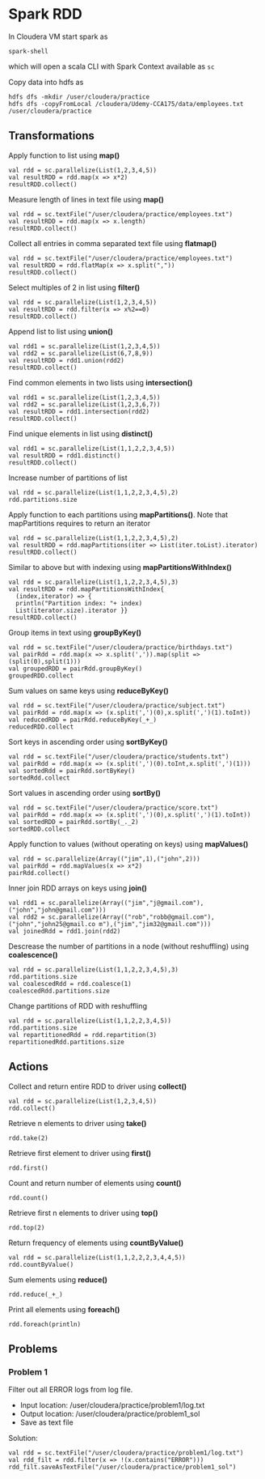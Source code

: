 # Spark RDD

In Cloudera VM start spark as
```
spark-shell
```
which will open a scala CLI with Spark Context available as `sc`

Copy data into hdfs as
```
hdfs dfs -mkdir /user/cloudera/practice
hdfs dfs -copyFromLocal /cloudera/Udemy-CCA175/data/employees.txt /user/cloudera/practice 
```

## Transformations
Apply function to list using **map()** 
```
val rdd = sc.parallelize(List(1,2,3,4,5)) 
val resultRDD = rdd.map(x => x*2) 
resultRDD.collect()
```
Measure length of lines in text file using **map()** 
```
val rdd = sc.textFile("/user/cloudera/practice/employees.txt") 
val resultRDD = rdd.map(x => x.length) 
resultRDD.collect()
```
Collect all entries in comma separated text file using **flatmap()**
```
val rdd = sc.textFile("/user/cloudera/practice/employees.txt") 
val resultRDD = rdd.flatMap(x => x.split(","))
resultRDD.collect()
```
Select multiples of 2 in list using **filter()**
```
val rdd = sc.parallelize(List(1,2,3,4,5)) 
val resultRDD = rdd.filter(x => x%2==0) 
resultRDD.collect()
```
Append list to list using **union()**
```
val rdd1 = sc.parallelize(List(1,2,3,4,5)) 
val rdd2 = sc.parallelize(List(6,7,8,9)) 
val resultRDD = rdd1.union(rdd2) 
resultRDD.collect()
```
Find common elements in two lists using **intersection()**
```
val rdd1 = sc.parallelize(List(1,2,3,4,5)) 
val rdd2 = sc.parallelize(List(1,2,3,6,7)) 
val resultRDD = rdd1.intersection(rdd2) 
resultRDD.collect()
```
Find unique elements in list using **distinct()**
```
val rdd1 = sc.parallelize(List(1,1,2,2,3,4,5))
val resultRDD = rdd1.distinct()
resultRDD.collect()
```
Increase number of partitions of list
```
val rdd = sc.parallelize(List(1,1,2,2,3,4,5),2)
rdd.partitions.size
```
Apply function to each partitions using **mapPartitions()**. Note that mapPartitions requires to return an iterator 
```
val rdd = sc.parallelize(List(1,1,2,2,3,4,5),2)
val resultRDD = rdd.mapPartitions(iter => List(iter.toList).iterator)
resultRDD.collect()
```
Similar to above but with indexing using **mapPartitionsWithIndex()**
```
val rdd = sc.parallelize(List(1,1,2,2,3,4,5),3) 
val resultRDD = rdd.mapPartitionsWithIndex{
  (index,iterator) => {
  println("Partition index: "+ index) 
  List(iterator.size).iterator }}
resultRDD.collect()
```
Group items in text using **groupByKey()**
```
val rdd = sc.textFile("/user/cloudera/practice/birthdays.txt") 
val pairRdd = rdd.map(x => x.split(',')).map(split => (split(0),split(1)))
val groupedRDD = pairRdd.groupByKey() 
groupedRDD.collect
```
Sum values on same keys using **reduceByKey()**
```
val rdd = sc.textFile("/user/cloudera/practice/subject.txt")
val pairRdd = rdd.map(x => (x.split(',')(0),x.split(',')(1).toInt)) 
val reducedRDD = pairRdd.reduceByKey(_+_) 
reducedRDD.collect
```
Sort keys in ascending order using **sortByKey()**
```
val rdd = sc.textFile("/user/cloudera/practice/students.txt")
val pairRdd = rdd.map(x => (x.split(',')(0).toInt,x.split(',')(1))) 
val sortedRdd = pairRdd.sortByKey()
sortedRdd.collect
```
Sort values in ascending order using **sortBy()**
```
val rdd = sc.textFile("/user/cloudera/practice/score.txt")
val pairRdd = rdd.map(x => (x.split(',')(0),x.split(',')(1).toInt)) 
val sortedRDD = pairRdd.sortBy(_._2)
sortedRDD.collect
```
Apply function to values (without operating on keys) using **mapValues()**
```
val rdd = sc.parallelize(Array(("jim",1),("john",2))) 
val pairRdd = rdd.mapValues(x => x*2) 
pairRdd.collect()
```
Inner join RDD arrays on keys using **join()**
```
val rdd1 = sc.parallelize(Array(("jim","j@gmail.com"),("john","john@gmail.com")))
val rdd2 = sc.parallelize(Array(("rob","robb@gmail.com"),("john","john25@gmail.co m"),("jim","jim32@gmail.com")))
val joinedRdd = rdd1.join(rdd2)
```
Descrease the number of partitions in a node (without reshuffling) using **coalescence()**
```
val rdd = sc.parallelize(List(1,1,2,2,3,4,5),3) 
rdd.partitions.size
val coalescedRdd = rdd.coalesce(1) 
coalescedRdd.partitions.size
```
Change partitions of RDD with reshuffling
```
val rdd = sc.parallelize(List(1,1,2,2,3,4,5)) 
rdd.partitions.size
val repartitionedRdd = rdd.repartition(3) 
repartitionedRdd.partitions.size
```

## Actions

Collect and return entire RDD to driver using **collect()**
```
val rdd = sc.parallelize(List(1,2,3,4,5)) 
rdd.collect()
```
Retrieve n elements to driver using **take()**
```
rdd.take(2)
```
Retrieve first element to driver using **first()**
```
rdd.first()
```
Count and return number of elements using **count()**
```
rdd.count()
```
Retrieve first n elements to driver using **top()**
```
rdd.top(2)
```
Return frequency of elements using **countByValue()**
```
val rdd = sc.parallelize(List(1,1,2,2,2,3,4,4,5)) 
rdd.countByValue()
```
Sum elements using **reduce()**
```
rdd.reduce(_+_)
```
Print all elements using **foreach()**
```
rdd.foreach(println)
```

## Problems
### Problem 1
Filter out all ERROR logs from log file.
- Input location: /user/cloudera/practice/problem1/log.txt
- Output location: /user/cloudera/practice/problem1_sol
- Save as text file

Solution:
```
val rdd = sc.textFile("/user/cloudera/practice/problem1/log.txt")
val rdd_filt = rdd.filter(x => !(x.contains("ERROR")))
rdd_filt.saveAsTextFile("/user/cloudera/practice/problem1_sol")
```

